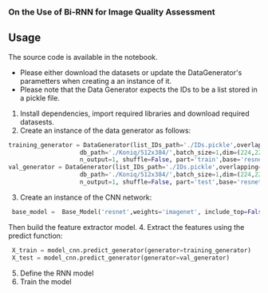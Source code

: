 ### On the Use of Bi-RNN for Image Quality Assessment

## Usage
The source code is available in the notebook.
* Please either download the datasets or update the DataGenerator's parametters when creating a an instance of it.
* Please note that the Data Generator expects the IDs to be a list stored in a pickle file.

1. Install dependencies, import required libraries and download required datasests.
2. Create an instance of the data generator as follows:
 ```python 
 training_generator = DataGenerator(list_IDs_path='./IDs.pickle',overlapping=0,labels_path='./scores.pickle',
                     db_path='./Koniq/512x384/',batch_size=1,dim=(224,224), n_channels=3,
                     n_output=1, shuffle=False, part='train',base='resnet')
 val_generator = DataGenerator(list_IDs_path='./IDs.pickle',overlapping=0,labels_path='./scores.pickle',
                     db_path='./Koniq/512x384/',batch_size=1,dim=(224,224), n_channels=3,
                     n_output=1, shuffle=False, part='test',base='resnet')
```
3. Create an instance of the CNN network:  
```python 
 base_model =  Base_Model('resnet',weights='imagenet', include_top=False, input_shape=(224, 224, 3))     
```
Then build the feature extractor model.
4. Extract the features using the predict function:
```python
 X_train = model_cnn.predict_generator(generator=training_generator)
 X_test = model_cnn.predict_generator(generator=val_generator)
```
5. Define the RNN model
6. Train the model
